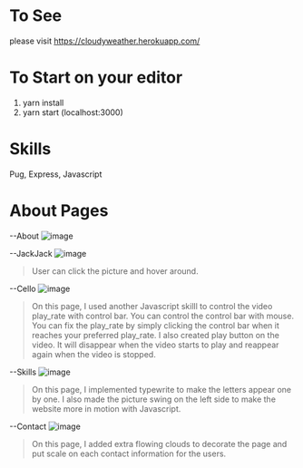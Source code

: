 # To See
please visit https://cloudyweather.herokuapp.com/

# To Start on your editor
1. yarn install
2. yarn start (localhost:3000)

# Skills
Pug, Express, Javascript

# About Pages
--About
![image](https://user-images.githubusercontent.com/45322680/54732070-1dca7400-4b68-11e9-9e0a-472d90e8ef58.png)

--JackJack
![image](https://user-images.githubusercontent.com/45322680/54732283-5ae33600-4b69-11e9-9ea2-6fe339d9c22f.png)
>User can click the picture and hover around. 

--Cello
![image](https://user-images.githubusercontent.com/45322680/54732298-6e8e9c80-4b69-11e9-9265-ae38483b7fb8.png)
>On this page, I used another Javascript skilll to control the video play_rate with control bar. You can control the control bar with mouse. You can fix the play_rate by simply clicking the control bar when it reaches your preferred play_rate. I also created play button on the video. It will disappear when the video starts to play and reappear again when the video is stopped. 

--Skills
![image](https://user-images.githubusercontent.com/45322680/54732317-8534f380-4b69-11e9-884e-289734407c7c.png)
>On this page, I implemented typewrite to make the letters appear one by one.  I also made the picture swing on the left side to make the website more in motion with Javascript.

--Contact
![image](https://user-images.githubusercontent.com/45322680/54732338-9a118700-4b69-11e9-8a72-98ad3292c6f9.png)
>On this page, I added extra flowing clouds to decorate the page and put scale on each contact information for the users.  
